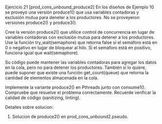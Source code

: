 Ejercicio 21 [prod_cons_unbound_produce2]
En los diseños de Ejemplo 10 se proveyó una versión produce1() que usa variables contadoras y exclusión mutua para deneter a los productores. No se proveyeron versiones produce2() y produce3().

Cree la versión produce2() que utilice control de concurrencia en lugar de variables contadoras con exclusión mutua para detener a los productores. Use la función try_wait(semaphore) que retorna false si el semáforo está en 0 o negativo en lugar de bloquear al hilo. Si el semáforo está en positivo, funciona igual que wait(semaphore).

Su código puede mantener las variables contadoras para agregar los datos en la cola, pero no para detener los productores. También si lo quiere, puede suponer que existe una función get_count(queue) que retorna la cantidad de elementos almacenada en la cola.

Implemente la variante produce2() en Pthreads junto con consume1(). Compruebe que resuelve el problema correctamente. Recuerde verificar la calidad de código (sanitizing, linting).


Detalles sobre solucion:

1. Solucion de produce2() en prod_cons_unbound2.pseudo.

